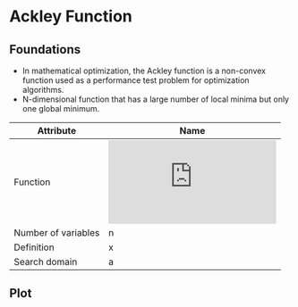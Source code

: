 # Ackley Function

## Foundations

- In mathematical optimization, the Ackley function is a non-convex function used as a performance test problem for optimization algorithms.
- N-dimensional function that has a large number of local minima but only one global minimum.

| Attribute              | Name          |
|------------------------|---------------|
| Function               | ![alt text](https://latex.codecogs.com/gif.latex?f(x)=10d+)
| Number of variables    | n             |
| Definition             | x             |
| Search domain          | a             |

## Plot
